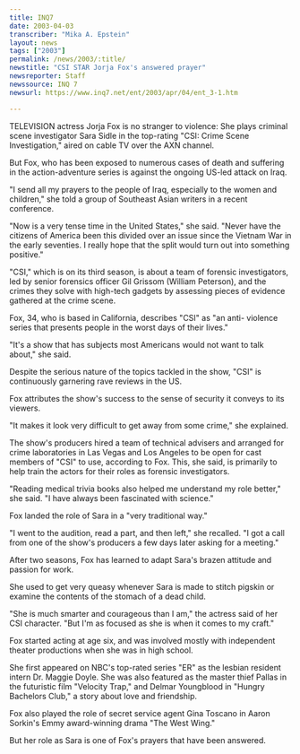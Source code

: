 ```yaml
---
title: INQ7
date: 2003-04-03
transcriber: "Mika A. Epstein"
layout: news
tags: ["2003"]
permalink: /news/2003/:title/
newstitle: "CSI STAR Jorja Fox's answered prayer"
newsreporter: Staff
newssource: INQ 7
newsurl: https://www.inq7.net/ent/2003/apr/04/ent_3-1.htm

---
```


TELEVISION actress Jorja Fox is no stranger to violence: She plays
criminal scene investigator Sara Sidle in the top-rating "CSI: Crime
Scene Investigation," aired on cable TV over the AXN channel.

But Fox, who has been exposed to numerous cases of death and
suffering in the action-adventure series is against the ongoing US-led
attack on Iraq.

"I send all my prayers to the people of Iraq, especially to the
women and children," she told a group of Southeast Asian writers in a
recent conference.

"Now is a very tense time in the United States," she said. "Never
have the citizens of America been this divided over an issue since the
Vietnam War in the early seventies. I really hope that the split would
turn out into something positive."

"CSI," which is on its third season, is about a team of forensic
investigators, led by senior forensics officer Gil Grissom (William
Peterson), and the crimes they solve with high-tech gadgets by
assessing pieces of evidence gathered at the crime scene.

Fox, 34, who is based in California, describes "CSI" as "an anti-
violence series that presents people in the worst days of their lives."

"It's a show that has subjects most Americans would not want to talk
about," she said.

Despite the serious nature of the topics tackled in the show, "CSI"
is continuously garnering rave reviews in the US.

Fox attributes the show's success to the sense of security it
conveys to its viewers.

"It makes it look very difficult to get away from some crime," she
explained.

The show's producers hired a team of technical advisers and arranged
for crime laboratories in Las Vegas and Los Angeles to be open for cast
members of "CSI" to use, according to Fox. This, she said, is primarily
to help train the actors for their roles as forensic investigators.

"Reading medical trivia books also helped me understand my role
better," she said. "I have always been fascinated with science."

Fox landed the role of Sara in a "very traditional way."

"I went to the audition, read a part, and then left," she
recalled. "I got a call from one of the show's producers a few days
later asking for a meeting."

After two seasons, Fox has learned to adapt Sara's brazen attitude
and passion for work.

She used to get very queasy whenever Sara is made to stitch pigskin
or examine the contents of the stomach of a dead child.

"She is much smarter and courageous than I am," the actress said of
her CSI character. "But I'm as focused as she is when it comes to my
craft."

Fox started acting at age six, and was involved mostly with
independent theater productions when she was in high school.

She first appeared on NBC's top-rated series "ER" as the lesbian
resident intern Dr. Maggie Doyle. She was also featured as the master
thief Pallas in the futuristic film "Velocity Trap," and Delmar
Youngblood in "Hungry Bachelors Club," a story about love and
friendship.

Fox also played the role of secret service agent Gina Toscano in
Aaron Sorkin's Emmy award-winning drama "The West Wing."

But her role as Sara is one of Fox's prayers that have been
answered.
